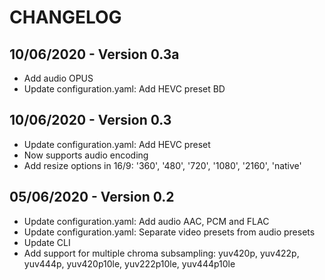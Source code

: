 # CHANGELOG

## 10/06/2020 - Version 0.3a

* Add audio OPUS
* Update configuration.yaml: Add HEVC preset BD

## 10/06/2020 - Version 0.3

* Update configuration.yaml: Add HEVC preset
* Now supports audio encoding
* Add resize options in 16/9: '360', '480', '720', '1080', '2160', 'native'

## 05/06/2020 - Version 0.2

* Update configuration.yaml: Add audio AAC, PCM and FLAC
* Update configuration.yaml: Separate video presets from audio presets
* Update CLI
* Add support for multiple chroma subsampling: yuv420p, yuv422p, yuv444p, yuv420p10le, yuv222p10le, yuv444p10le
